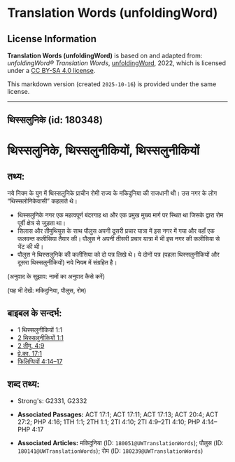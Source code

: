 # Translation Words (unfoldingWord)

## License Information

**Translation Words (unfoldingWord)** is based on and adapted from: _unfoldingWord® Translation Words_, [unfoldingWord](https://unfoldingword.org/utw), 2022, which is licensed under a [CC BY-SA 4.0 license](https://creativecommons.org/licenses/by-sa/4.0/legalcode.en).

This markdown version (created `2025-10-16`) is provided under the same license.



--------------------------------

## थिस्सलुनिके (id: 180348)

थिस्सलुनिके, थिस्सलुनीकियों, थिस्सलुनीकियों
===========================================

तथ्य:
-----

नये नियम के युग में थिस्सलुनिके प्राचीन रोमी राज्य के मकिदुनिया की राजधानी थी। उस नगर के लोग “थिस्सलोनिकेवासी” कहलाते थे।

* थिस्सलुनिके नगर एक महत्वपूर्ण बंदरगाह था और एक प्रमुख मुख्य मार्ग पर स्थित था जिसके द्वारा रोम पूर्वी क्षेत्र से जुड़ता था।
* सिलास और तीमुथियुस के साथ पौलुस अपनी दूसरी प्रचार यात्रा में इस नगर में गया और वहाँ एक फलवन्त कलीसिया तैयार की। पौलुस ने अपनी तीसरी प्रचार यात्रा में भी इस नगर की कलीसिया से भेंट की थी।
* पौलुस ने थिस्सलुनिके की कलीसिया को दो पत्र लिखे थे। ये दोनों पत्र (पहला थिस्सलुनीकियों और दूसरा थिस्सलुनीकियों) नये नियम में संग्रहित है।

(अनुवाद के सुझाव: नामों का अनुवाद कैसे करें)

(यह भी देखें: मकिदुनिया, पौलुस, रोम)

बाइबल के सन्दर्भ:
-----------------

* 1 थिस्सलुनीकियों 1:1
* [2 थिस्सलुनीकियों 1:1](https://ref.ly/2Thess0:0)
* [2 तीमु. 4:9](https://ref.ly/2Tim0:0)
* [प्रे.का. 17:1](https://ref.ly/Acts17:1)
* [फिलिप्पियों 4:14–17](https://ref.ly/Phil4:14-Phil4:17)

शब्द तथ्य:
----------

* Strong's: G2331, G2332

* **Associated Passages:** ACT 17:1; ACT 17:11; ACT 17:13; ACT 20:4; ACT 27:2; PHP 4:16; 1TH 1:1; 2TH 1:1; 2TI 4:10; 2TI 4:9–2TI 4:10; PHP 4:14–PHP 4:17
* **Associated Articles:** मकिदुनिया (ID: `180051@UWTranslationWords`); पौलुस (ID: `180141@UWTranslationWords`); रोम (ID: `180239@UWTranslationWords`)

